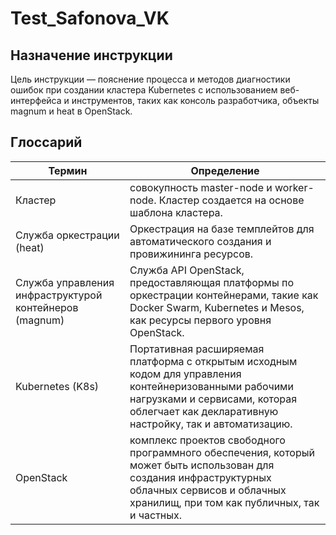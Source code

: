 # Test_Safonova_VK
## Назначение инструкции
Цель инструкции — пояснение процесса и методов диагностики ошибок при создании кластера Kubernetes с использованием веб-интерфейса и инструментов, таких как консоль разработчика, объекты magnum и heat в OpenStack.
## Глоссарий
|  Термин 	| Определение 	| 
|---	|---
| Кластер | совокупность master-node и worker-node. Кластер создается на основе шаблона кластера. |
| Служба оркестрации (heat) | Оркестрация на базе темплейтов для автоматического создания и провижининга ресурсов. |
| Служба управления инфраструктурой контейнеров (magnum) 	| Служба API OpenStack, предоставляющая платформы по оркестрации контейнерами, такие как Docker Swarm, Kubernetes и Mesos, как ресурсы первого уровня OpenStack. |  
| Kubernetes (K8s)	|  Портативная расширяемая платформа с открытым исходным кодом для управления контейнеризованными рабочими нагрузками и сервисами, которая облегчает как декларативную настройку, так и автоматизацию. |
| OpenStack | комплекс проектов свободного программного обеспечения, который может быть использован для создания инфраструктурных облачных сервисов и облачных хранилищ, при том как публичных, так и частных. |
